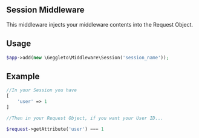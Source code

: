 ## Session Middleware

This middleware injects your middleware contents into the Request Object.

## Usage

```php
$app->add(new \Geggleto\Middleware\Session('session_name'));
```

## Example
```php
//In your Session you have
[
    'user' => 1
]

//Then in your Request Object, if you want your User ID...

$request->getAttribute('user') === 1

```